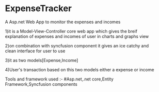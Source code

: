 # ExpenseTracker
A Asp.net Web App to monitor the expenses and incomes

1)it is a Model-View-Controller core web app which gives the breif explanation of expenses and incomes of user in charts and graphs view

2)on combination with syncfusion component it gives an ice catchy and clean interface for user to use

3)it as two models[Expense,Income]

4)User's transaction based on this two models either a expense or income

Tools and framework used :-
#Asp.net,.net core,Entity Framework,Syncfusion components

